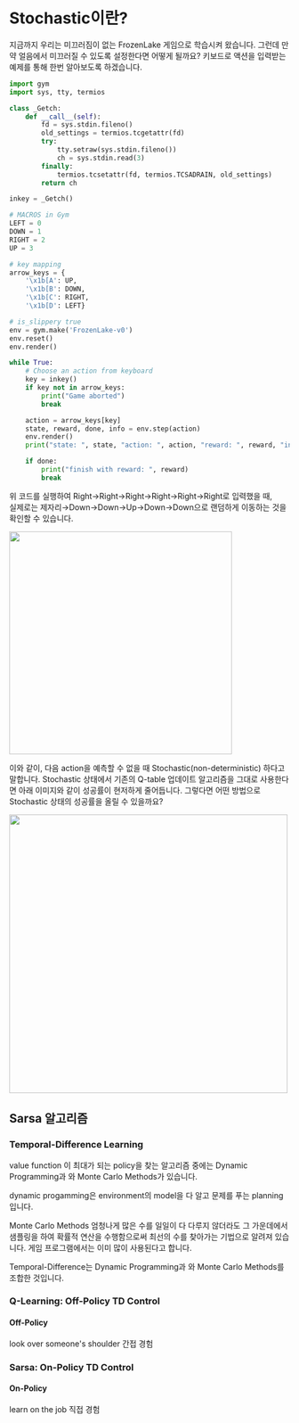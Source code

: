 # Stochastic이란?

지금까지 우리는 미끄러짐이 없는 FrozenLake 게임으로 학습시켜 왔습니다.
그런데 만약 얼음에서 미끄러질 수 있도록 설정한다면 어떻게 될까요?
키보드로 액션을 입력받는 예제를 통해 한번 알아보도록 하겠습니다.

```python
import gym
import sys, tty, termios

class _Getch:
    def __call__(self):
        fd = sys.stdin.fileno()
        old_settings = termios.tcgetattr(fd)
        try:
            tty.setraw(sys.stdin.fileno())
            ch = sys.stdin.read(3)
        finally:
            termios.tcsetattr(fd, termios.TCSADRAIN, old_settings)
        return ch

inkey = _Getch()

# MACROS in Gym
LEFT = 0
DOWN = 1
RIGHT = 2
UP = 3

# key mapping
arrow_keys = {
    '\x1b[A': UP,
    '\x1b[B': DOWN,
    '\x1b[C': RIGHT,
    '\x1b[D': LEFT}

# is_slippery true
env = gym.make('FrozenLake-v0')
env.reset()
env.render()

while True:
    # Choose an action from keyboard
    key = inkey()
    if key not in arrow_keys:
        print("Game aborted")
        break

    action = arrow_keys[key]
    state, reward, done, info = env.step(action)
    env.render()
    print("state: ", state, "action: ", action, "reward: ", reward, "info: ", info)

    if done:
        print("finish with reward: ", reward)
        break
```


위 코드를 실행하여 Right→Right→Right→Right→Right→Right로 입력했을 때,  
실제로는 제자리→Down→Down→Up→Down→Down으로 랜덤하게 이동하는 것을 확인할 수 있습니다.

<img src="http://postfiles5.naver.net/MjAxNzAzMDdfNjcg/MDAxNDg4ODE4MzkzNDc2.1kKLbBXet8hpXCtcIK_P6zE6AHUV5D6KCRAJYnZjGoIg.nQuXsy0c0McOiUMSgwMIMbLFL9LUk_sULQ2vcbUsHfwg.PNG.kioku714/%EC%8A%A4%ED%81%AC%EB%A6%B0%EC%83%B7_2017-03-07_%EC%98%A4%EC%A0%84_12.44.52.png?type=w2" width="400px" />

이와 같이, 다음 action을 예측할 수 없을 때 Stochastic(non-deterministic) 하다고 말합니다. Stochastic 상태에서 기존의 Q-table 업데이트 알고리즘을 그대로 사용한다면 아래 이미지와 같이 성공률이 현저하게 줄어듭니다. 그렇다면 어떤 방법으로 Stochastic 상태의 성공률을 올릴 수 있을까요?

<img src="http://postfiles2.naver.net/MjAxNzAzMDdfMTE1/MDAxNDg4ODE5NjY2MjMz.QhJScVnswudioTU-5veabtcnmVYwuV9C-DENiTQZ31Ig.7Dp0QFeGTHOOmeKIPwv9wTyhhxdD6LmvhQes2DpaCXwg.PNG.kioku714/%EC%8A%A4%ED%81%AC%EB%A6%B0%EC%83%B7_2017-03-07_%EC%98%A4%EC%A0%84_2.00.04.png?type=w2" width="500px" />

## Sarsa 알고리즘

### Temporal-Difference Learning
value function 이 최대가 되는 policy을 찾는 알고리즘 중에는 Dynamic Programming과 와 Monte Carlo Methods가 있습니다.

dynamic progamming은 environment의 model을 다 알고 문제를 푸는 planning입니다.

Monte Carlo Methods 엄청나게 많은 수를 일일이 다 다루지 않더라도 그 가운데에서 샘플링을 하여 확률적 연산을 수행함으로써 최선의 수를 찾아가는 기법으로 알려져 있습니다. 게임 프로그램에서는 이미 많이 사용된다고 합니다.

Temporal-Difference는 Dynamic Programming과 와 Monte Carlo Methods를 조합한 것입니다.

### Q-Learning: Off-Policy TD Control
#### Off-Policy
look over someone's shoulder
간접 경험

### Sarsa: On-Policy TD Control  
#### On-Policy
learn on the job
직접 경험


